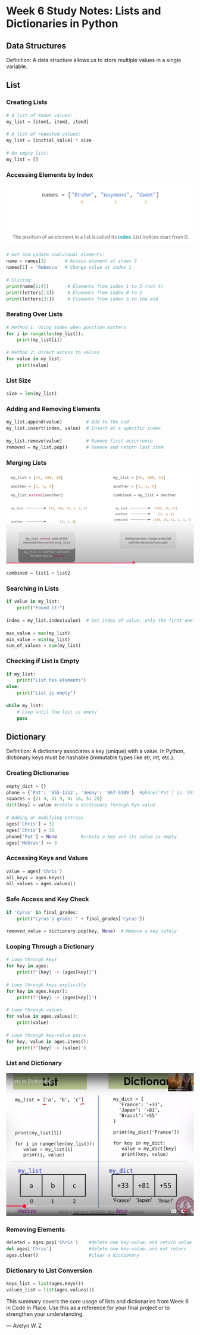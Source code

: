 # Week 6 Study Notes: Lists and Dictionaries in Python

## Data Structures
Definition: A data structure allows us to store multiple values in a single variable.

## List
### Creating Lists
```python
# A list of known values:
my_list = [item1, item2, item3]

# A list of repeated values:
my_list = [initial_value] * size

# An empty list:
my_list = []
```

### Accessing Elements by Index
![Index](./img/index.png)
```python
# Get and update individual elements:
name = names[3]       # Access element at index 3
names[1] = 'Rebecca'  # Change value at index 1

# Slicing:
print(name[1:4])       # Elements from index 1 to 3 (not 4)
print(letters[:3])     # Elements from index 0 to 2
print(letters[3:])     # Elements from index 3 to the end
```

### Iterating Over Lists
```python
# Method 1: Using index when position matters
for i in range(len(my_list)):
    print(my_list[i])

# Method 2: Direct access to values
for value in my_list:
    print(value)
```

### List Size
```python
size = len(my_list)
```

### Adding and Removing Elements
```python
my_list.append(value)         # Add to the end
my_list.insert(index, value)  # Insert at a specific index

my_list.remove(value)         # Remove first occurrence
removed = my_list.pop()       # Remove and return last item
```

### Merging Lists
![Merging Lists](./img/add_list.png)
```python
combined = list1 + list2
```

### Searching in Lists
```python
if value in my_list:
    print("Found it!")

index = my_list.index(value)  # Get index of value, only the first one returns

max_value = max(my_list)
min_value = min(my_list)
sum_of_values = sum(my_list)
```

### Checking if List is Empty
```python
if my_list:
    print("List has elements")
else:
    print("List is empty")

while my_list:
    # Loop until the list is empty
    pass
```

## Dictionary
Definition: A dictionary associates a key (unique) with a value.
In Python, dictionary keys must be hashable (immutable types like str, int, etc.).

### Creating Dictionaries
```python
empty_dict = {}
phone = {'Pat': '555-1212', 'Jenny': '867-5309'}  #phone['Pat'] is '555-1212'
squares = {2: 4, 3: 9, 4: 16, 5: 25}
dict[key] = value #create a dictionary through kye-value

# Adding or modifying entries
ages['Chris'] = 32
ages['Chris'] = 30
phone['Pat'] = None         #create a key and its value is empty
ages['Mehran'] += 3

```

### Accessing Keys and Values
```python
value = ages['Chris']
all_keys = ages.keys()       
all_values = ages.values()   
```

### Safe Access and Key Check
```python
if 'Cyrus' in final_grades:
    print("Cyrus's grade: " + final_grades['Cyrus'])

removed_value = dictionary.pop(key, None)  # Remove a key safely
```

### Looping Through a Dictionary
```python
# Loop through keys
for key in ages:
    print(f"{key} -> {ages[key]}")

# Loop through keys explicitly
for key in ages.keys():
    print(f"{key} -> {ages[key]}")

# Loop through values
for value in ages.values():
    print(value)

# Loop through key-value pairs
for key, value in ages.items():
    print(f"{key} -> {value}")
```

### List and Dictionary
![List and dictionary](./img/comparision.png)

### Removing Elements
```python
deleted = ages.pop('Chris')    #delete one key-value，and return value
del ages['Chris']              #delete one key-value，and not return
ages.clear()                   #clear a dictionary       
```

### Dictionary to List Conversion
```python
keys_list = list(ages.keys())
values_list = list(ages.values())
```


This summary covers the core usage of lists and dictionaries from Week 6 in Code in Place. Use this as a reference for your final project or to strengthen your understanding.

— Avelyn W. Z